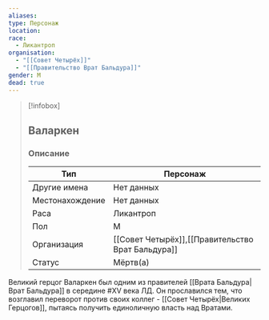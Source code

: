 ```yaml
---
aliases: 
type: Персонаж
location: 
race:
  - Ликантроп
organisation:
  - "[[Совет Четырёх]]"
  - "[[Правительство Врат Бальдура]]"
gender: М
dead: true
---
```


> [!infobox]
> 
> ## Валаркен
> 
> ### Описание
> 
> | Тип | Персонаж |
> | --- | --- |
> | Другие имена| Нет данных |
> | Местонахождение | Нет данных |
> | Раса | Ликантроп |
> | Пол | М |
> | Организация | [[Совет Четырёх]],[[Правительство Врат Бальдура]] |
> | Статус | Мёртв(а) |

Великий герцог Валаркен был одним из правителей [[Врата Бальдура|Врат Бальдура]] в середине #XV века ЛД.
Он прославился тем, что возглавил переворот против своих коллег - [[Совет Четырёх|Великих Герцогов]], пытаясь получить единоличную власть над Вратами.
